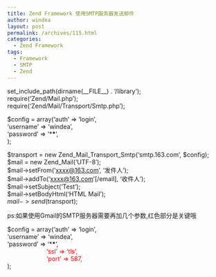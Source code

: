 ```yaml
---
title: Zend Framework 使用SMTP服务器发送邮件
author: windea
layout: post
permalink: /archives/115.html
categories:
  - Zend Framework
tags:
  - Framework
  - SMTP
  - Zend
---
```

set\_include\_path(dirname(\_\_FILE\_\_) . &#8216;/library&#8217;);  
require(&#8216;Zend/Mail.php&#8217;);  
require(&#8216;Zend/Mail/Transport/Smtp.php&#8217;);

$config = array(&#8216;auth&#8217; => &#8216;login&#8217;,  
&#8216;username&#8217; => &#8216;windea&#8217;,  
&#8216;password&#8217; => &#8216;\***\***&#8217;,  
);

$transport = new Zend\_Mail\_Transport_Smtp(&#8216;smtp.163.com&#8217;, $config);  
$mail = new Zend_Mail(&#8216;UTF-8&#8242;);  
$mail->setFrom(&#8216;xxxx@163.com&#8217;, &#8216;发件人&#8217;);  
$mail->addTo(&#8216;xxxx@163.com&#8217;[/email], &#8216;收件人&#8217;);  
$mail->setSubject(&#8216;Test&#8217;);  
$mail->setBodyHtml(&#8216;HTML Mail&#8217;);  
$mail->send($transport);

ps:如果使用Gmail的SMTP服务器需要再加几个参数,红色部分是关键哦

$config = array(&#8216;auth&#8217; => &#8216;login&#8217;,  
&#8216;username&#8217; => &#8216;windea&#8217;,  
&#8216;password&#8217; => &#8216;\***\***&#8217;,  
<span style="color: #ff0000;">                       &#8216;ssl&#8217; => &#8216;tls&#8217;,</span>  
<span style="color: #ff0000;">                       &#8216;port&#8217; => 587,</span>  
);